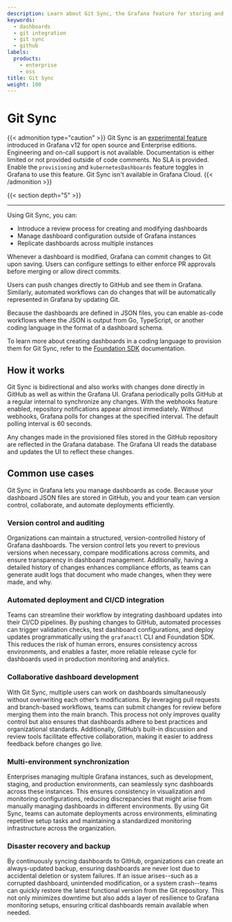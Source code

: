 ```yaml
---
description: Learn about Git Sync, the Grafana feature for storing and managing dashboards within GitHub repositories.
keywords:
  - dashboards
  - git integration
  - git sync
  - github
labels:
  products:
    - enterprise
    - oss
title: Git Sync
weight: 100
---
```


# Git Sync

{{< admonition type="caution" >}}
Git Sync is an [experimental feature](https://grafana.com/docs/release-life-cycle/) introduced in Grafana v12 for open source and Enterprise editions. Engineering and on-call support is not available. Documentation is either limited or not provided outside of code comments. No SLA is provided. Enable the `provisioning` and `kubernetesDashboards` feature toggles in Grafana to use this feature. Git Sync isn't available in Grafana Cloud.
{{< /admonition >}}

{{< section depth="5" >}}

<hr />

Using Git Sync, you can:

- Introduce a review process for creating and modifying dashboards
- Manage dashboard configuration outside of Grafana instances
- Replicate dashboards across multiple instances

Whenever a dashboard is modified, Grafana can commit changes to Git upon saving. Users can configure settings to either enforce PR approvals before merging or allow direct commits.

Users can push changes directly to GitHub and see them in Grafana. Similarly, automated workflows can do changes that will be automatically represented in Grafana by updating Git.

Because the dashboards are defined in JSON files, you can enable as-code workflows where the JSON is output from Go, TypeScript, or another coding language in the format of a dashboard schema.

To learn more about creating dashboards in a coding language to provision them for Git Sync, refer to the [Foundation SDK](https://grafana.com/docs/grafana/<GRAFANA_VERSION>/observability-as-code/foundation-sdk) documentation.

## How it works

Git Sync is bidirectional and also works with changes done directly in GitHub as well as within the Grafana UI.
Grafana periodically polls GitHub at a regular internal to synchronize any changes.
With the webhooks feature enabled, repository notifications appear almost immediately.
Without webhooks, Grafana polls for changes at the specified interval.
The default polling interval is 60 seconds.

Any changes made in the provisioned files stored in the GitHub repository are reflected in the Grafana database.
The Grafana UI reads the database and updates the UI to reflect these changes.

## Common use cases

Git Sync in Grafana lets you manage dashboards as code.
Because your dashboard JSON files are stored in GitHub, you and your team can version control, collaborate, and automate deployments efficiently.

### Version control and auditing

Organizations can maintain a structured, version-controlled history of Grafana dashboards.
The version control lets you revert to previous versions when necessary, compare modifications across commits, and ensure transparency in dashboard management.
Additionally, having a detailed history of changes enhances compliance efforts, as teams can generate audit logs that document who made changes, when they were made, and why.

### Automated deployment and CI/CD integration

Teams can streamline their workflow by integrating dashboard updates into their CI/CD pipelines.
By pushing changes to GitHub, automated processes can trigger validation checks, test dashboard configurations, and deploy updates programmatically using the `grafanactl` CLI and Foundation SDK.
This reduces the risk of human errors, ensures consistency across environments, and enables a faster, more reliable release cycle for dashboards used in production monitoring and analytics.

### Collaborative dashboard development

With Git Sync, multiple users can work on dashboards simultaneously without overwriting each other’s modifications.
By leveraging pull requests and branch-based workflows, teams can submit changes for review before merging them into the main branch. This process not only improves quality control but also ensures that dashboards adhere to best practices and organizational standards. Additionally, GitHub’s built-in discussion and review tools facilitate effective collaboration, making it easier to address feedback before changes go live.

### Multi-environment synchronization

Enterprises managing multiple Grafana instances, such as development, staging, and production environments, can seamlessly sync dashboards across these instances.
This ensures consistency in visualization and monitoring configurations, reducing discrepancies that might arise from manually managing dashboards in different environments.
By using Git Sync, teams can automate deployments across environments, eliminating repetitive setup tasks and maintaining a standardized monitoring infrastructure across the organization.

### Disaster recovery and backup

By continuously syncing dashboards to GitHub, organizations can create an always-updated backup, ensuring dashboards are never lost due to accidental deletion or system failures.
If an issue arises--such as a corrupted dashboard, unintended modification, or a system crash--teams can quickly restore the latest functional version from the Git repository.
This not only minimizes downtime but also adds a layer of resilience to Grafana monitoring setups, ensuring critical dashboards remain available when needed.
